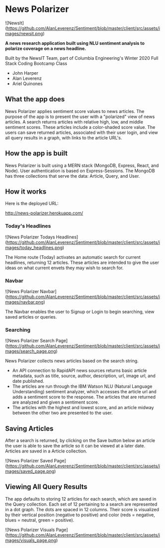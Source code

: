 # News Polarizer

![NewsIt]
(https://github.com/AlanLeverenz/Sentiment/blob/master/client/src/assets/images/newsit.png)

**A news research application built using NLU sentiment analysis to polarize coverage on a news headline.**

Built by the NewsIT Team, part of Columbia Engineering's Winter 2020 Full Stack Coding Bootcamp Class

* John Harper
* Alan Leverenz
* Ariel Quinones

## What the app does

News Polarizer applies sentiment score values to news articles. The purpose of the app is to present the user with a "polarized" view of news articles. A search returns articles with relative high, low, and middle sentiment scores. These articles include a color-shaded score value. The users can save returned articles, associated with their user login, and view all query results in a graph, with links to the article URL's.

## How the app is built

News Polarizer is built using a MERN stack (MongoDB, Express, React, and Node). User authentication is based on Express-Sessions. The MongoDB has three collections that serve the data: Article, Query, and User.

## How it works

Here is the deployed URL:

<http://news-polarizer.herokuapp.com/>

### Today's Headlines

![News Polarizer Todays Headlines]
(https://github.com/AlanLeverenz/Sentiment/blob/master/client/src/assets/images/today_headlines.png)

The Home route (Today) activates an automatic search for current headlines, returning 12 articles. These articles are intended to give the user ideas on what current envets they may wish to search for.

### Navbar

![News Polarizer Navbar]
(https://github.com/AlanLeverenz/Sentiment/blob/master/client/src/assets/images/navbar.png)

The Navbar enables the user to Signup or Login to begin searching, view saved articles or queries. 

### Searching

![News Polarizer Search Page]
(https://github.com/AlanLeverenz/Sentiment/blob/master/client/src/assets/images/search_page.png)

News Polarizer collects news articles based on the search string.

* An API connection to RapidAPI news sources returns basic article metadata, such as title, source, author, description, url, image url, and date published.
* The articles are run through the IBM Watson NLU (Natural Language Understanding) sentiment analyzer, which accesses the article url and adds a sentiment score to the response. The articles that are returned are analyzed and given a sentiment score.
* The articles with the highest and lowest score, and an article midway between the other two are presented to the user.

## Saving Articles

After a search is returned, by clicking on the Save button below an article the user is able to save the article so it can be viewed at a later date. Articles are saved in a Article collection.

![News Polarizer Saved Page]
(https://github.com/AlanLeverenz/Sentiment/blob/master/client/src/assets/images/saved_page.png)

## Viewing All Query Results

The app defaults to storing 12 articles for each search, which are saved in the Query collection. Each set of 12 pertaining to a search are represented in a dot graph. The dots are spaced in 12 columns. Their score is visualized by their vertical position (negative to positive) and color (reds = negative, blues = neutral, green = positive).

![News Polarizer Visuals Page]
(https://github.com/AlanLeverenz/Sentiment/blob/master/client/src/assets/images/visuals_page.png)
